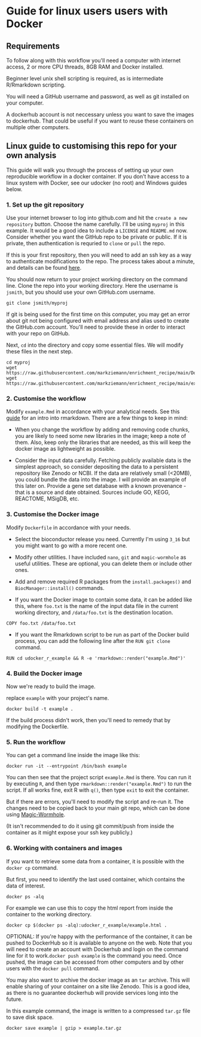 # Guide for linux users users with Docker

## Requirements

To follow along with this workflow you'll need a computer with internet access,
2 or more CPU threads, 8GB RAM and Docker installed.

Beginner level unix shell scripting is required, as is intermediate R/Rmarkdown
scripting.

You will need a GitHub username and password, as well as git installed on your
computer.

A dockerhub account is not neccessary unless you want to save the images to 
dockerhub.
That could be useful if you want to reuse these containers on multiple other
computers.

## Linux guide to customising this repo for your own analysis

This guide will walk you through the process of setting up your own reproducible
workflow in a docker container.
If you don't have access to a linux system with Docker, see our udocker (no root) and 
Windows guides below.

### 1. Set up the git repository

Use your internet browser to log into github.com and hit the `create a new repository` 
button.
Choose the name carefully.
I'll be using `myproj` in this example.
It would be a good idea to include a `LICENSE` and `README.md` now.
Consider whether you want the GitHub repo to be private or public.
If it is private, then authentication is requried to `clone` or `pull` the repo.

If this is your first repository, then you will need to add an ssh key as a
way to authenticate modifications to the repo.
The process takes about a minute, and details can be found
[here](https://docs.github.com/en/authentication/connecting-to-github-with-ssh/adding-a-new-ssh-key-to-your-github-account).

You should now return to your project working directory on the command line.
Clone the repo into your working directory.
Here the username is `jsmith`, but you should use your own GitHub.com username.

```
git clone jsmith/myproj
```

If git is being used for the first time on this computer, you may get an error about
git not being configured with email address and alias used to create the GitHub.com
account.
You'll need to provide these in order to interact with your repo on GitHub.

Next, `cd` into the directory and copy some essential files.
We will modify these files in the next step.

```
cd myproj
wget https://raw.githubusercontent.com/markziemann/enrichment_recipe/main/Dockerfile
wget https://raw.githubusercontent.com/markziemann/enrichment_recipe/main/example.Rmd
```

### 2. Customise the workflow

Modify `example.Rmd` in accordance with your analytical needs.
See this [guide](https://rmarkdown.rstudio.com/lesson-1.html) for an intro into rmarkdown.
There are a few things to keep in mind:

* When you change the workflow by adding and removing code chunks, you are likely
to need some new libraries in the image; keep a note of them.
Also, keep only the libraries that are needed, as this will keep the docker image as
lightweight as possible.

* Consider the input data carefully. 
Fetching publicly available data is the simplest approach, so consider depositing the
data to a persistent repository like Zenodo or NCBI.
If the data are relatively small (<20MB), you could bundle the data into the image.
I will provide an example of this later on.
Provide a gene set database with a known provenance - that is a source and date obtained.
Sources include GO, KEGG, REACTOME, MSigDB, etc.

### 3. Customise the Docker image

Modify `Dockerfile` in accordance with your needs.

* Select the bioconductor release you need. 
Currently I'm using `3_16` but you might want to go with a more recent one.

* Modify other utilities.
I have included `nano`, `git` and `magic-wormhole` as useful utilities.
These are optional, you can delete them or include other ones.

* Add and remove required R packages from the `install.packages()` and
`BiocManager::install()` commands.

* If you want the Docker image to contain some data, it can be added like this,
where `foo.txt` is the name of the input data file in the current working directory,
and `/data/foo.txt` is the destination location.

`COPY foo.txt /data/foo.txt`

* If you want the Rmarkdown script to be run as part of the Docker build process,
you can add the following line after the `RUN git clone` command.

```
RUN cd udocker_r_example && R -e 'rmarkdown::render("example.Rmd")'
```

### 4. Build the Docker image

Now we're ready to build the image.

replace `example` with your project's name.

```
docker build -t example .
```

If the build process didn't work, then you'll need to remedy that by modifying
the Dockerfile.

### 5. Run the workflow

You can get a command line inside the image like this:

```
docker run -it --entrypoint /bin/bash example
```

You can then see that the project script `example.Rmd` is there.
You can run it by executing `R`, and then type 
`rmarkdown::render("example.Rmd")`
to run the script.
If all works fine, exit R with `q()`, then type `exit` to exit the container.

But if there are errors, you'll need to modify the script and re-run it.
The changes need to be copied back to your main git repo, which can be done using
[Magic-Wormhole](https://magic-wormhole.readthedocs.io/en/latest/).

(It isn't recommended to do it using git commit/push from inside the container 
as it might expose your ssh key publicly.)

### 6. Working with containers and images

If you want to retrieve some data from a container, it is possible with the
`docker cp` command.

But first, you need to identify the last used container, which contains the data of 
interest.

```
docker ps -alq
```

For example we can use this to copy the html report from inside the container to the
working directory.

```
docker cp $(docker ps -alq):udocker_r_example/example.html .
```

OPTIONAL: If you're happy with the performance of the container, 
it can be pushed to DockerHub so it is available to anyone on the web.
Note that you will need to create an account with Dockerhub and login on
the command line for it to work.`docker push example` is the command you need.
Once pushed, the image can be accessed from other computers and by other users with
the `docker pull` command.

You may also want to archive the docker image as an `tar` archive.
This will enable sharing of your container on a site like Zenodo.
This is a good idea, as there is no guarantee dockerhub will provide
services long into the future.

In this example command, the image is written to a compressed `tar.gz` file to save
disk space.

```
docker save example | gzip > example.tar.gz
```

